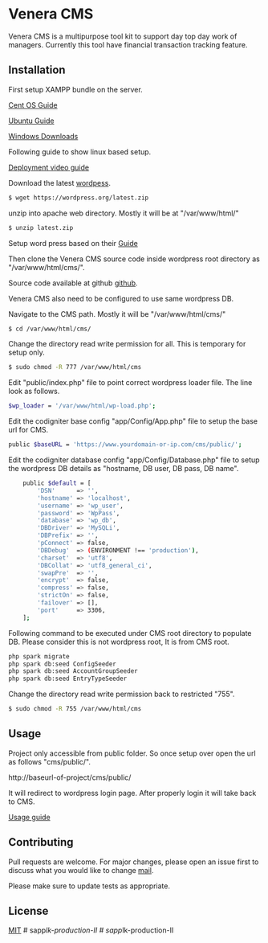 # Venera CMS

Venera CMS is a multipurpose tool kit to support day top day work of managers. Currently this tool have financial transaction tracking feature.

## Installation

First setup XAMPP bundle on the server.

[Cent OS Guide](https://www.digitalocean.com/community/tutorials/how-to-install-linux-apache-mysql-php-lamp-stack-on-centos-7)

[Ubuntu Guide](https://www.digitalocean.com/community/tutorials/how-to-install-linux-apache-mysql-php-lamp-stack-on-ubuntu-16-04)

[Windows Downloads](https://www.apachefriends.org/download.html)

Following guide to show linux based setup.

[Deployment video guide](https://www.youtube.com/watch?v=1mtEwbO3r9A)

Download the latest [wordpess](https://wordpress.org/latest.zip).

```bash
$ wget https://wordpress.org/latest.zip
```

unzip into apache web directory. Mostly it will be at "/var/www/html/"

```bash
$ unzip latest.zip
```

Setup word press based on their [Guide](https://wordpress.org/support/article/how-to-install-wordpress/)

Then clone the Venera CMS source code inside wordpress root directory as "/var/www/html/cms/".

Source code available at github [github](https://github.com/sugunan/venera.git).

Venera CMS also need to be configured to use same wordpress DB.

Navigate to the CMS path. Mostly it will be "/var/www/html/cms/"

```bash
$ cd /var/www/html/cms/
```

Change the directory read write permission for all. This is temporary for setup only.

```bash
$ sudo chmod -R 777 /var/www/html/cms
```

Edit "public/index.php" file to point correct wordpress loader file. The line look as follows.

```bash
$wp_loader = '/var/www/html/wp-load.php';
```

Edit the codigniter base config "app/Config/App.php" file to setup the base url for CMS.

```bash
public $baseURL = 'https://www.yourdomain-or-ip.com/cms/public/';
```

Edit the codigniter database config "app/Config/Database.php" file to setup the wordpress DB details as "hostname, DB user, DB pass, DB name".

```bash
	public $default = [
		'DSN'      => '',
		'hostname' => 'localhost',
		'username' => 'wp_user',
		'password' => 'WpPass',
		'database' => 'wp_db',
		'DBDriver' => 'MySQLi',
		'DBPrefix' => '',
		'pConnect' => false,
		'DBDebug'  => (ENVIRONMENT !== 'production'),
		'charset'  => 'utf8',
		'DBCollat' => 'utf8_general_ci',
		'swapPre'  => '',
		'encrypt'  => false,
		'compress' => false,
		'strictOn' => false,
		'failover' => [],
		'port'     => 3306,
	];
```

Following command to be executed under CMS root directory to populate DB. Please consider this is not wordpress root, It is from CMS root.

```bash
php spark migrate
php spark db:seed ConfigSeeder
php spark db:seed AccountGroupSeeder
php spark db:seed EntryTypeSeeder
```

Change the directory read write permission back to restricted "755".

```bash
$ sudo chmod -R 755 /var/www/html/cms
```

## Usage

Project only accessible from public folder. So once setup over open the url as follows "cms/public/".

http://baseurl-of-project/cms/public/

It will redirect to wordpress login page. After properly login it will take back to CMS.

[Usage guide](https://www.youtube.com/watch?v=1mtEwbO3r9A)

## Contributing

Pull requests are welcome. For major changes, please open an issue first to discuss what you would like to change [mail](mailto:zugunan@gmail.com).

Please make sure to update tests as appropriate.

## License

[MIT](https://choosealicense.com/licenses/mit/)
#   s a p p _ l k - p r o d u c t i o n - I I  
 #   s a p p _ l k - p r o d u c t i o n - I I  
 